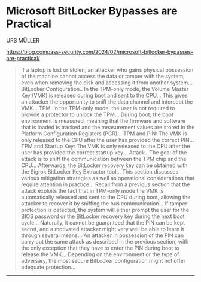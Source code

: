 # Microsoft BitLocker Bypasses are Practical

URS MÜLLER

https://blog.compass-security.com/2024/02/microsoft-bitlocker-bypasses-are-practical/
<blockquote>
If a laptop is lost or stolen, an attacker who gains physical possession of the machine cannot access the data or tamper with the system, even when removing the disk and accessing it from another system... BitLocker Configuration.. In the TPM-only mode, the Volume Master Key (VMK) is released during boot and sent to the CPU... This gives an attacker the opportunity to sniff the data channel and intercept the VMK... TPM: In the TPM-only mode, the user is not required to provide a protector to unlock the TPM... During boot, the boot environment is measured, meaning that the firmware and software that is loaded is tracked and the measurement values are stored in the Platform Configuration Registers (PCR)... TPM and PIN: The VMK is only released to the CPU after the user has provided the correct PIN... TPM and Startup Key: The VMK is only released to the CPU after the user has provided the correct startup key... Attack.. The goal of the attack is to sniff the communication between the TPM chip and the CPU... Afterwards, the BitLocker recovery key can be obtained with the Sigrok BitLocker Key Extractor tool:.. This section discusses various mitigation strategies as well as operational considerations that require attention in practice... Recall from a previous section that the attack exploits the fact that in TPM-only mode the VMK is automatically released and sent to the CPU during boot, allowing the attacker to recover it by sniffing the bus communication... If tamper protection is detected, the system will either prompt the user for the BIOS password or the BitLocker recovery key during the next boot cycle... Naturally, it cannot be guaranteed that the PIN can be kept secret, and a motivated attacker might very well be able to learn it through several means... An attacker in possession of the PIN can carry out the same attack as described in the previous section, with the only exception that they have to enter the PIN during boot to release the VMK... Depending on the environment or the type of adversary, the most secure BitLocker configuration might not offer adequate protection...
</blockquote>

---

